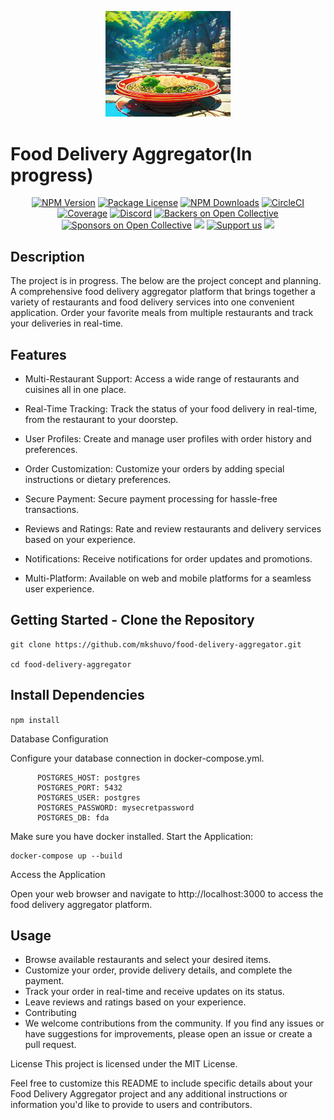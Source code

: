 <p align="center">
  <a href="https://github.com/mkshuvo/food-delivery-aggregator" target="blank"><img src="https://raw.githubusercontent.com/mkshuvo/food-delivery-aggregator/master/fda-noodles.png" width="200" alt="Logo" /></a>
</p>

[circleci-image]: https://img.shields.io/circleci/build/github/nestjs/nest/master?token=abc123def456
[circleci-url]: https://circleci.com/gh/nestjs/nest
# Food Delivery Aggregator(In progress)
<div style = content: align="center">
<a href="https://www.npmjs.com/~nestjscore" target="_blank"><img src="https://img.shields.io/npm/v/@nestjs/core.svg" alt="NPM Version" /></a>
<a href="https://www.npmjs.com/~nestjscore" target="_blank"><img src="https://img.shields.io/npm/l/@nestjs/core.svg" alt="Package License" /></a>
<a href="https://www.npmjs.com/~nestjscore" target="_blank"><img src="https://img.shields.io/npm/dm/@nestjs/common.svg" alt="NPM Downloads" /></a>
<a href="https://circleci.com/gh/nestjs/nest" target="_blank"><img src="https://img.shields.io/circleci/build/github/nestjs/nest/master" alt="CircleCI" /></a>
<a href="https://coveralls.io/github/nestjs/nest?branch=master" target="_blank"><img src="https://coveralls.io/repos/github/nestjs/nest/badge.svg?branch=master#9" alt="Coverage" /></a>
<a href="https://discord.gg/G7Qnnhy" target="_blank"><img src="https://img.shields.io/badge/discord-online-brightgreen.svg" alt="Discord"/></a>
<a href="https://opencollective.com/nest#backer" target="_blank"><img src="https://opencollective.com/nest/backers/badge.svg" alt="Backers on Open Collective" /></a>
<a href="https://opencollective.com/nest#sponsor" target="_blank"><img src="https://opencollective.com/nest/sponsors/badge.svg" alt="Sponsors on Open Collective" /></a>
  <a href="https://paypal.me/kamilmysliwiec" target="_blank"><img src="https://img.shields.io/badge/Donate-PayPal-ff3f59.svg"/></a>
    <a href="https://opencollective.com/nest#sponsor"  target="_blank"><img src="https://img.shields.io/badge/Support%20us-Open%20Collective-41B883.svg" alt="Support us"></a>
  <a href="https://twitter.com/nestframework" target="_blank"><img src="https://img.shields.io/twitter/follow/nestframework.svg?style=social&label=Follow"></a>

  <!--[![Backers on Open Collective](https://opencollective.com/nest/backers/badge.svg)](https://opencollective.com/nest#backer)
  [![Sponsors on Open Collective](https://opencollective.com/nest/sponsors/badge.svg)](https://opencollective.com/nest#sponsor)-->

</div>


## Description
The project is in progress. The below are the project concept and planning. A comprehensive food delivery aggregator platform that brings together a variety of restaurants and food delivery services into one convenient application. Order your favorite meals from multiple restaurants and track your deliveries in real-time.

## Features
- Multi-Restaurant Support: Access a wide range of restaurants and cuisines all in one place.

- Real-Time Tracking: Track the status of your food delivery in real-time, from the restaurant to your doorstep.

- User Profiles: Create and manage user profiles with order history and preferences.

- Order Customization: Customize your orders by adding special instructions or dietary preferences.

- Secure Payment: Secure payment processing for hassle-free transactions.

- Reviews and Ratings: Rate and review restaurants and delivery services based on your experience.

- Notifications: Receive notifications for order updates and promotions.

- Multi-Platform: Available on web and mobile platforms for a seamless user experience.

## Getting Started - Clone the Repository

```
git clone https://github.com/mkshuvo/food-delivery-aggregator.git

cd food-delivery-aggregator
```

## Install Dependencies
`npm install`

Database Configuration

Configure your database connection in docker-compose.yml.
```
      POSTGRES_HOST: postgres
      POSTGRES_PORT: 5432
      POSTGRES_USER: postgres
      POSTGRES_PASSWORD: mysecretpassword
      POSTGRES_DB: fda 
```

Make sure you have docker installed. Start the Application:

```
docker-compose up --build
```

Access the Application

Open your web browser and navigate to http://localhost:3000 to access the food delivery aggregator platform.

## Usage
- Browse available restaurants and select your desired items.
- Customize your order, provide delivery details, and complete the payment.
- Track your order in real-time and receive updates on its status.
- Leave reviews and ratings based on your experience.
- Contributing
- We welcome contributions from the community. If you find any issues or have suggestions for improvements, please open an issue or create a pull request.

License
This project is licensed under the MIT License.

Feel free to customize this README to include specific details about your Food Delivery Aggregator project and any additional instructions or information you'd like to provide to users and contributors.
